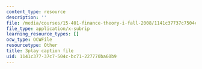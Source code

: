 ```yaml
---
content_type: resource
description: ''
file: /media/courses/15-401-finance-theory-i-fall-2008/1141c37737c7504cbc71227770ba60b9_U03Md5enU-0.vtt
file_type: application/x-subrip
learning_resource_types: []
ocw_type: OCWFile
resourcetype: Other
title: 3play caption file
uid: 1141c377-37c7-504c-bc71-227770ba60b9
---
```


